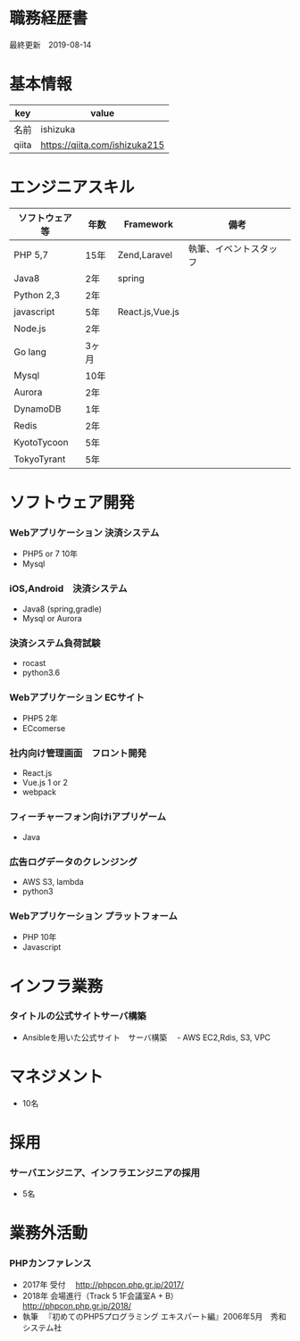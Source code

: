 # 職務経歴書
最終更新　2019-08-14

# 基本情報
|key|value|
|---|---|
|名前  |ishizuka  |
|qiita  |https://qiita.com/ishizuka215  |

# エンジニアスキル
|ソフトウェア等|年数|Framework|備考|
|---|---|---|---|
|PHP 5,7|15年|Zend,Laravel|執筆、イベントスタッフ|
|Java8|2年|spring||
|Python 2,3|2年|||
|javascript|5年|React.js,Vue.js||
|Node.js|2年|||
|Go lang|3ヶ月|||
|Mysql|10年||
|Aurora|2年||
|DynamoDB|1年||
|Redis|2年|||
|KyotoTycoon|5年|||
|TokyoTyrant|5年|||

# ソフトウェア開発
### Webアプリケーション 決済システム 
- PHP5 or 7 10年
- Mysql 

### iOS,Android　決済システム
- Java8 (spring,gradle)
- Mysql or Aurora

### 決済システム負荷試験
- rocast
- python3.6

### Webアプリケーション ECサイト
- PHP5 2年
- ECcomerse

### 社内向け管理画面　フロント開発
- React.js
- Vue.js 1 or 2
- webpack

### フィーチャーフォン向けiアプリゲーム
- Java

### 広告ログデータのクレンジング
- AWS S3, lambda
- python3

### Webアプリケーション プラットフォーム
- PHP 10年
- Javascript

# インフラ業務
### タイトルの公式サイトサーバ構築
- Ansibleを用いた公式サイト　サーバ構築
　- AWS EC2,Rdis, S3, VPC

# マネジメント
- 10名

# 採用
### サーバエンジニア、インフラエンジニアの採用
- 5名


# 業務外活動
### PHPカンファレンス
- 2017年 受付
　http://phpcon.php.gr.jp/2017/
- 2018年 会場進行（Track 5 1F会議室A + B）
　http://phpcon.php.gr.jp/2018/
- 執筆
　『初めてのPHP5プログラミング エキスパート編』2006年5月　秀和システム社
 
